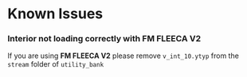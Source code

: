 # Known Issues

### Interior not loading correctly with FM FLEECA V2

If you are using **FM FLEECA V2** please remove `v_int_10.ytyp` from the `stream` folder of `utility_bank`
